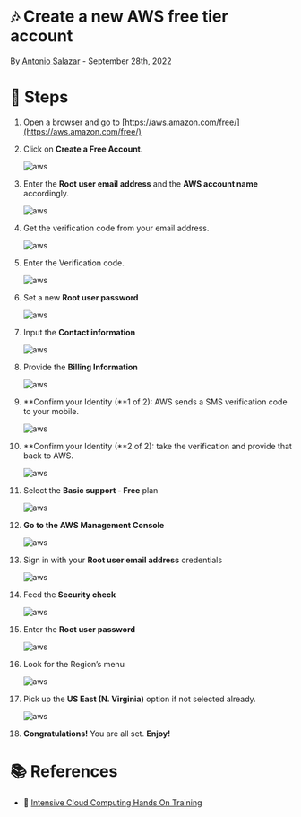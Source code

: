 # :notes: Create a new AWS free tier account

By [Antonio Salazar](mailto:antonio.salazar.devops@gmail.com) - September 28th, 2022

# :paw_prints: Steps

1. Open a browser and go to [https://aws.amazon.com/free/](https://aws.amazon.com/free/)
2. Click on **Create a Free Account.**
    
    ![aws](images/aws.png)
    
3. Enter the **Root user email address** and the **AWS account name** accordingly.
    
    ![aws](images/aws_1.png)
    
4. Get the verification code from your email address.
    
    ![aws](images/aws_2.png)
    
5. Enter the Verification code.
    
    ![aws](images/aws_3.png)
    
6. Set a new **Root user password**
    
    ![aws](images/aws_4.png)
    
7. Input the **Contact information**
    
    ![aws](images/aws_5.png)
    
8. Provide the **Billing Information**
    
    ![aws](images/aws_6.png)
    
9. **Confirm your Identity (**1 of 2): AWS sends a SMS verification code to your mobile.
    
    ![aws](images/aws_7.png)
    
10. **Confirm your Identity (**2 of 2): take the verification and provide that back to AWS.
    
    ![aws](images/aws_8.png)
    
11. Select the **Basic support - Free** plan
    
    ![aws](images/aws_9.png)
    
12. **Go to the AWS Management Console**
    
    ![aws](images/aws_10.png)
    
13. Sign in with your **Root user email address** credentials
    
    ![aws](images/aws_11.png)
    
14. Feed the **Security check**
    
    ![aws](images/aws_12.png)
    
15. Enter the **Root user password**
    
    ![aws](images/aws_13.png)
    
16. Look for the Region’s menu
    
    ![aws](images/aws_14.png)
    
17. Pick up the **US East (N. Virginia)** option if not selected already.
    
    ![aws](images/aws_15.png)
    
18. **Congratulations!** You are all set. **Enjoy!**

# :books: References
- :link: [Intensive Cloud Computing Hands On Training](https://ref.thecloudbootcamp.com/lp/137369/lp137369)
